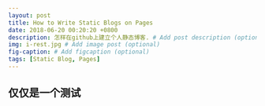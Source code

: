 ```yaml
---
layout: post
title: How to Write Static Blogs on Pages
date: 2018-06-20 00:20:20 +0800
description: 怎样在github上建立个人静态博客. # Add post description (optional)
img: i-rest.jpg # Add image post (optional)
fig-caption: # Add figcaption (optional)
tags: [Static Blog, Pages]
---
```


## 仅仅是一个测试
